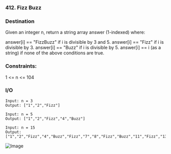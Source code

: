### 412. Fizz Buzz
### Destination
Given an integer n, return a string array answer (1-indexed) where:

answer[i] == "FizzBuzz" if i is divisible by 3 and 5.
answer[i] == "Fizz" if i is divisible by 3.
answer[i] == "Buzz" if i is divisible by 5.
answer[i] == i (as a string) if none of the above conditions are true.
 

### Constraints:

1 <= n <= 104

### I/O
```
Input: n = 3
Output: ["1","2","Fizz"]
```
```
Input: n = 5
Output: ["1","2","Fizz","4","Buzz"]
```
```
Input: n = 15
Output: ["1","2","Fizz","4","Buzz","Fizz","7","8","Fizz","Buzz","11","Fizz","13","14","FizzBuzz"]
```
![Image](https://i.imgur.com/iausSbt.png)